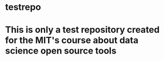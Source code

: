 # testrepo

# This is only a test repository created for the MIT's course about data science open source tools
